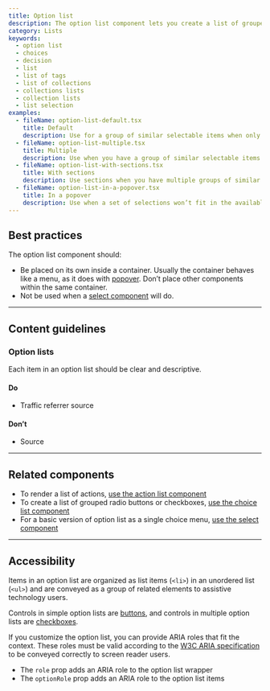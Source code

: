 ```yaml
---
title: Option list
description: The option list component lets you create a list of grouped items that merchants can pick from. This can include single selection or multiple selection of options. Option list usually appears in a popover, and sometimes in a modal or a sidebar. Option lists are styled differently than [choice lists](https://polaris.shopify.com/components/choice-list) and should not be used within a form, but as a standalone menu.
category: Lists
keywords:
  - option list
  - choices
  - decision
  - list
  - list of tags
  - list of collections
  - collections lists
  - collection lists
  - list selection
examples:
  - fileName: option-list-default.tsx
    title: Default
    description: Use for a group of similar selectable items when only one should be selectable at once.
  - fileName: option-list-multiple.tsx
    title: Multiple
    description: Use when you have a group of similar selectable items and more than one item can be selected at once.
  - fileName: option-list-with-sections.tsx
    title: With sections
    description: Use sections when you have multiple groups of similar selectable items.
  - fileName: option-list-in-a-popover.tsx
    title: In a popover
    description: Use when a set of selections won’t fit in the available screen space.
---
```


## Best practices

The option list component should:

- Be placed on its own inside a container. Usually the container behaves like a menu, as it does with [popover](https://polaris.shopify.com/components/popover). Don’t place other components within the same container.
- Not be used when a [select component](https://polaris.shopify.com/components/select) will do.

---

## Content guidelines

### Option lists

Each item in an option list should be clear and descriptive.

<!-- dodont -->

#### Do

- Traffic referrer source

#### Don’t

- Source

<!-- end -->

---

## Related components

- To render a list of actions,
  [use the action list component](https://polaris.shopify.com/components/action-list)
- To create a list of grouped radio buttons or checkboxes,
  [use the choice list component](https://polaris.shopify.com/components/choice-list)
- For a basic version of option list as a single choice menu,
  [use the select component](https://polaris.shopify.com/components/select)

---

## Accessibility

Items in an option list are organized as list items (`<li>`) in an unordered list (`<ul>`) and are conveyed as a group of related elements to assistive technology users.

Controls in simple option lists are [buttons](https://polaris.shopify.com/components/button), and controls in multiple option lists are [checkboxes](https://polaris.shopify.com/components/checkbox).

If you customize the option list, you can provide ARIA roles that fit the context. These roles must be valid according to the [W3C ARIA specification](https://www.w3.org/TR/wai-aria-1.1/) to be conveyed correctly to screen reader users.

- The `role` prop adds an ARIA role to the option list wrapper
- The `optionRole` prop adds an ARIA role to the option list items
